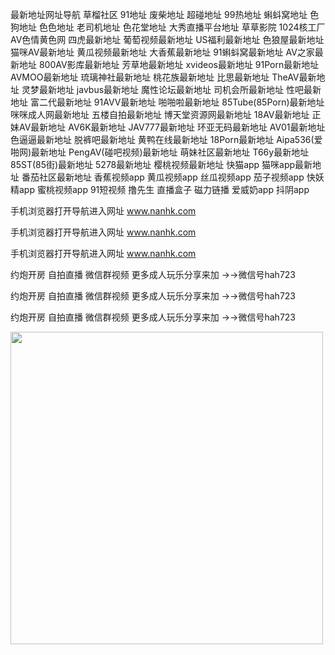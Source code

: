 最新地址网址导航 草榴社区 91地址 废柴地址 超碰地址 99热地址 蝌蚪窝地址 色狗地址 色色地址 老司机地址 色花堂地址 大秀直播平台地址 草草影院 1024核工厂 
AV色情黄色网 四虎最新地址 葡萄视频最新地址 US福利最新地址 色狼屋最新地址 猫咪AV最新地址 黄瓜视频最新地址 大香蕉最新地址 91蝌蚪窝最新地址 AV之家最新地址 800AV影库最新地址 芳草地最新地址 
xvideos最新地址 91Porn最新地址 AVMOO最新地址 琉璃神社最新地址 桃花族最新地址 比思最新地址 TheAV最新地址 灵梦最新地址 javbus最新地址 魔性论坛最新地址 司机会所最新地址 性吧最新地址 
富二代最新地址 91AVV最新地址 啪啪啦最新地址 85Tube(85Porn)最新地址 咪咪成人网最新地址 五楼自拍最新地址 博天堂资源网最新地址 18AV最新地址 正妹AV最新地址 AV6K最新地址 JAV777最新地址
环亚无码最新地址 AV01最新地址 色逼逼最新地址 脱裤吧最新地址 黄鸭在线最新地址 18Porn最新地址 Aipa536(爱啪网)最新地址 PengAV(碰吧视频)最新地址 萌妹社区最新地址 T66y最新地址 85ST(85街)最新地址 5278最新地址 樱桃视频最新地址 快猫app 猫咪app最新地址 番茄社区最新地址 香蕉视频app 黄瓜视频app 丝瓜视频app 茄子视频app 快妖精app 蜜桃视频app 91短视频 撸先生 直播盒子 磁力链播 爱威奶app 抖阴app

手机浏览器打开导航进入网址 www.nanhk.com

手机浏览器打开导航进入网址 www.nanhk.com

手机浏览器打开导航进入网址 www.nanhk.com

约炮开房 自拍直播 微信群视频 更多成人玩乐分享来加 →→微信号hah723

约炮开房 自拍直播 微信群视频 更多成人玩乐分享来加 →→微信号hah723

约炮开房 自拍直播 微信群视频 更多成人玩乐分享来加 →→微信号hah723

<a href="http://www.nanhk.com"><img border="0" src="http://img03.sogoucdn.com/app/a/100520146/14C7B4EA078845B1141E8594724C90A9" width="500" height="500"></a></p><p align="center">
